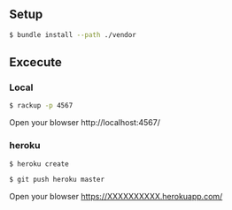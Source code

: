 ## Setup
```sh
$ bundle install --path ./vendor
```

## Excecute

### Local
```sh
$ rackup -p 4567
```

Open your blowser
http://localhost:4567/

### heroku

```sh
$ heroku create
```

```sh
$ git push heroku master
```

Open your blowser
https://XXXXXXXXXX.herokuapp.com/
